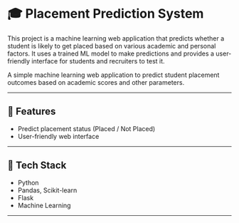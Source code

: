 # 🎓 Placement Prediction System
This project is a machine learning web application that predicts whether a student is likely to get placed based on various academic and personal factors. It uses a trained ML model to make predictions and provides a user-friendly interface for students and recruiters to test it.


A simple machine learning web application to predict student placement outcomes based on academic scores and other parameters.

---

## 📌 Features

- Predict placement status (Placed / Not Placed)
- User-friendly web interface

---

## 🧩 Tech Stack

- Python
- Pandas, Scikit-learn
- Flask
- Machine Learning
---

